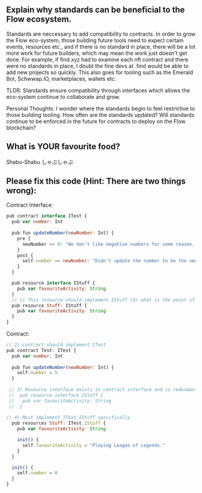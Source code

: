 ## Explain why standards can be beneficial to the Flow ecosystem.
 Standards are neccessary to add compatibility to contracts. In order to grow the Flow eco-system, those building future tools need to expect certain events, resources etc., and if there is no standard in place, there will be a lot more work for future builders, which may 
 mean the work just doesn't get done. For example, if find.xyz had to examine each nft contract and there were no standards in place, I doubt the fine devs at .find 
 would be able to add new projects so quickly. This also goes for tooling such as the Emerald Bot, Schwwap.IO, marketplaces, wallets etc.
 
 TLDR: Standards ensure compatibility through interfaces which allows the eco-system continue to collaborate and grow.
 
 Personal Thoughts: I wonder where the standards begin to feel restrictive to those building tooling. How often are the standards updated? Will standards continue to be enforced in the future for contracts to deploy on the Flow blockchain? 


## What is YOUR favourite food?
  Shabu-Shabu しゃぶしゃぶ

## Please fix this code (Hint: There are two things wrong):
Contract Interface:
```javascript
pub contract interface ITest {
  pub var number: Int
  
  pub fun updateNumber(newNumber: Int) {
    pre {
      newNumber >= 0: "We don't like negative numbers for some reason. We're mean."
    }
    post {
      self.number == newNumber: "Didn't update the number to be the new number."
    }
  }

  pub resource interface IStuff {
    pub var favouriteActivity: String
  }
  // 1) This resource should implement IStuff (Or what is the point of the resource interface?)
  pub resource Stuff: IStuff {
    pub var favouriteActivity: String
  }
}
```
Contract:
```javascript
// 2) contract should implement ITest
pub contract Test: ITest {
  pub var number: Int
  
  pub fun updateNumber(newNumber: Int) {
    self.number = 5
  }
  
 // 3) Resource interface exists in contract interface and is redundant here
 //  pub resource interface IStuff {
 //   pub var favouriteActivity: String
 //  } 
  
// 4) Must implement ITest.IStuff specifically
  pub resources Stuff: ITest.IStuff {
    pub var favouriteActivity: String

    init() {
      self.favouriteActivity = "Playing League of Legends."
    }
  }

  init() {
    self.number = 0
  }
}
```
